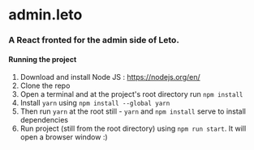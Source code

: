 # admin.leto

### A React fronted for the admin side of Leto.

#### Running the project
1. Download and install Node JS : https://nodejs.org/en/
2. Clone the repo
3. Open a terminal and at the project's root directory run ```npm install```
4. Install `yarn` using ```npm install --global yarn```
5. Then run ```yarn``` at the root still - `yarn` and `npm install` serve to install dependencies
6. Run project (still from the root directory) using `npm run start`. It will open a browser window :)
